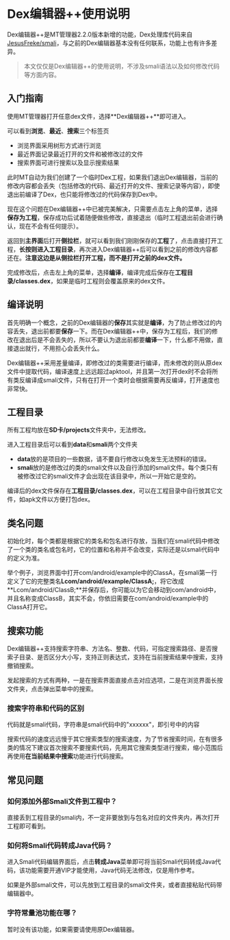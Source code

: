 # Dex编辑器++使用说明

Dex编辑器++是MT管理器2.2.0版本新增的功能，Dex处理库代码来自[JesusFreke/smali](https://github.com/JesusFreke/smali)，与之前的Dex编辑器基本没有任何联系，功能上也有许多差异。

> 本文仅仅是Dex编辑器++的使用说明，不涉及smali语法以及如何修改代码等方面内容。

## 入门指南

使用MT管理器打开任意dex文件，选择**Dex编辑器++**即可进入。

可以看到**浏览**、**最近**、**搜索**三个标签页

* 浏览界面采用树形方式进行浏览
* 最近界面记录最近打开的文件和被修改过的文件
* 搜索界面可进行搜索以及显示搜索结果

此时MT自动为我们创建了一个临时Dex工程，如果我们退出Dex编辑器，当前的修改内容都会丢失（包括修改的代码、最近打开的文件、搜索记录等内容），即使退出前编译了Dex，也只能将修改过的代码保存到Dex中。

现在这个问题在Dex编辑器++中已被完美解决，只需要点击左上角的菜单，选择**保存为工程**，保存成功后试着随便做些修改，直接退出（临时工程退出前会进行确认，现在不会有任何提示）。

返回到**主界面**后打开**侧拉栏**，就可以看到我们刚刚保存的**工程**了，点击直接打开工程，**长按则进入工程目录**，再次进入Dex编辑器++后可以看到之前的修改内容都还在。**注意这边是从侧拉栏打开工程，而不是打开之前的dex文件。**

完成修改后，点击左上角的菜单，选择**编译**，编译完成后保存在**工程目录/classes.dex**，如果是临时工程则会覆盖原来的dex文件。

## 编译说明

首先明确一个概念，之前的Dex编辑器的**保存**其实就是**编译**，为了防止修改过的内容丢失，退出前都要**保存**一下。而在Dex编辑器++中，保存为工程后，我们的修改在退出后是不会丢失的，所以不要认为退出前都要**编译**一下，什么都不用做，直接退出就行，不用担心会丢失什么。

Dex编辑器++采用差量编译，即修改过的类需要进行编译，而未修改的则从原dex文件中提取代码，编译速度上远远超过apktool，并且第一次打开dex时不会将所有类反编译成smali文件，只有在打开一个类时会根据需要再反编译，打开速度也非常快。

## 工程目录

所有工程均放在**SD卡/projects**文件夹中，无法修改。

进入工程目录后可以看到**data**和**smali**两个文件夹

* **data**放的是项目的一些数据，请不要自行修改以免发生无法预料的错误。
* **smali**放的是修改过的类的smali文件以及自行添加的smali文件。每个类只有被修改过它的smali文件才会出现在该目录中，所以一开始它是空的。

编译后的dex文件保存在**工程目录/classes.dex**，可以在工程目录中自行放其它文件，如apk文件以方便打包dex。

## 类名问题

初始化时，每个类都是根据它的类名和包名进行存放，当我们在smali代码中修改了一个类的类名或包名时，它的位置和名称并不会改变，实际还是以smali代码中的定义为准。

举个例子，浏览界面中打开com/android/example中的ClassA，在smali第一行定义了它的完整类名**Lcom/android/example/ClassA;**，将它改成**Lcom/android/ClassB;**并保存后，你可能以为它会移动到com/android中，并且名称变成ClassB，其实不会，你依旧需要在com/android/example中的ClassA打开它。

## 搜索功能

Dex编辑器++支持搜索字符串、方法名、整数、代码，可指定搜索路径、是否搜索子目录、是否区分大小写，支持正则表达式，支持在当前搜索结果中搜索，支持撤销搜索。

发起搜索的方式有两种，一是在搜索界面直接点击对应选项，二是在浏览界面长按文件夹，点击弹出菜单中的搜索。

### 搜索字符串和代码的区别

代码就是smali代码，字符串是smali代码中的"xxxxxx"，即引号中的内容

搜索代码的速度远远慢于其它搜索类型的搜索速度，为了节省搜索时间，在有很多类的情况下建议首次搜索不要搜索代码，先用其它搜索类型进行搜索，缩小范围后再使用**在当前结果中搜索**功能进行代码搜索。

## 常见问题

### 如何添加外部Smali文件到工程中？

直接丢到工程目录的smali内，不一定非要放到与包名对应的文件夹内，再次打开工程即可看到。

### 如何将Smali代码转成Java代码？

进入Smali代码编辑界面后，点击**转成Java**菜单即可将当前Smali代码转成Java代码，该功能需要开通VIP才能使用，Java代码无法修改，仅是用作参考。

如果是外部smali文件，可以先放到工程目录的smali文件夹，或者直接粘贴代码带编辑器中。

### 字符常量池功能在哪？

暂时没有该功能，如果需要请使用原Dex编辑器。


